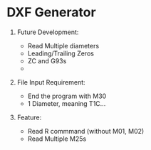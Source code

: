 # DXF Generator

1. Future Development:
    - Read Multiple diameters
    - Leading/Trailing Zeros
    - ZC and G93s
    - 

2. File Input Requirement:
    - End the program with M30
    - 1 Diameter, meaning T1C...

3. Feature:
    - Read R commmand (without M01, M02)
    - Read Multiple M25s